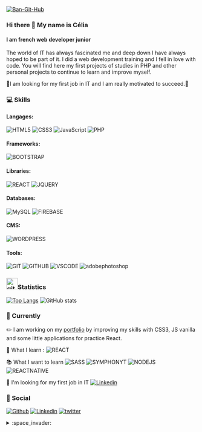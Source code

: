 <a href="https://ibb.co/gZR9qjv"><img src="https://i.ibb.co/LdZRjkQ/Ban-Git-Hub.jpg" alt="Ban-Git-Hub" border="0"></a>
### Hi there 👋 My name is Célia
#### I am french web developer junior
The world of IT has always fascinated me and deep down I have always hoped to be part of it. I did a web development training and I fell in love with code. You will find here my first projects of studies in PHP and other personal projects to continue to learn and improve myself.

:mag_right:I am looking for my first job in IT and I am really motivated to succeed.:rocket:



### :computer: Skills 
#### Langages:
![HTML5](https://img.shields.io/badge/HTML5-EEAA5D.svg?style=for-the-badge&logo=html5)  ![CSS3](https://img.shields.io/badge/CSS3-698095.svg?style=for-the-badge&logo=css3)   ![JavaScript](https://img.shields.io/badge/Javascript-E4AE04.svg?style=for-the-badge&logo=javascript)   ![PHP](https://img.shields.io/badge/PHP-BDB9CC.svg?style=for-the-badge&logo=php)   
#### Frameworks:
![BOOTSTRAP](https://img.shields.io/badge/Bootstrap-927EDD.svg?style=for-the-badge&logo=bootstrap)    
#### Libraries:
![REACT](https://img.shields.io/badge/REACT-FFFFFF.svg?style=for-the-badge&logo=react)  ![JQUERY](https://img.shields.io/badge/JQUERY-7EAFDD.svg?style=for-the-badge&logo=jquery)
#### Databases:
![MySQL](https://img.shields.io/badge/MySQL-A1C1DF.svg?style=for-the-badge&logo=mysql)
![FIREBASE](https://img.shields.io/badge/FIREBASE-FFFFFF.svg?style=for-the-badge&logo=firebase)
#### CMS:
![WORDPRESS](https://img.shields.io/badge/WORDPRESS-BAC0C6.svg?style=for-the-badge&logo=wordpress)
#### Tools:
![GIT](https://img.shields.io/badge/GIT-F0907E.svg?style=for-the-badge&logo=git)  ![GITHUB](https://img.shields.io/badge/GITHUB-504F4F.svg?style=for-the-badge&logo=github) ![VSCODE](https://img.shields.io/badge/VSCODE-4D96D2.svg?style=for-the-badge&logo=visual-studio-code)   ![adobephotoshop](https://img.shields.io/badge/Adobe%20Photoshop-446592.svg?style=for-the-badge&logo=adobe%20photoshop)

### <img src='https://cdn.jsdelivr.net/npm/simple-icons@3.0.1/icons/github.svg' alt='github' height='30'>Statistics  

  [![Top Langs](https://github-readme-stats.vercel.app/api/top-langs/?username=lenycherry)](https://github.com/anuraghazra/github-readme-stats)    ![GitHub stats](https://github-readme-stats.vercel.app/api?username=lenycherry&show_icons=true)

###  :pushpin: Currently
:pencil2: I am working on my [portfolio](https://github.com/lenycherry/portefolio) by improving my skills with CSS3, JS vanilla and some little applications for practice React.

:book: What I learn : ![REACT](https://img.shields.io/badge/react-444346.svg?style=flat-square&logo=react) 

:books: What I want to learn ![SASS](https://img.shields.io/badge/Sass-444346.svg?style=flat-square&logo=sass) ![SYMPHONYT](https://img.shields.io/badge/Symphony-444346.svg?style=flat-square&logo=symphony) ![NODEJS](https://img.shields.io/badge/Node.js-444346.svg?style=flat-square&logo=node.js) ![REACTNATIVE](https://img.shields.io/badge/ReactNative-444346.svg?style=flat-square&logo=react)

:mag_right: I'm looking for my first job in IT [![Linkedin](https://img.shields.io/badge/-LinkedIn-blue?style=flat&logo=Linkedin&logoColor=white)](https://www.linkedin.com/in/célia-gaudin/)

### 👋 Social
[![Github](https://img.shields.io/badge/-Github-000?style=flat&logo=Github&logoColor=white)](https://github.com/lenycherry)
[![Linkedin](https://img.shields.io/badge/-LinkedIn-blue?style=flat&logo=Linkedin&logoColor=white)](https://www.linkedin.com/in/célia-gaudin/)
[![twitter](https://img.shields.io/badge/-Twitter-blue?style=flat&logo=twitter&logoColor=white)](https://twitter.com/Gd1Celia)


 <details><summary>:space_invader:</summary>Geek inside - PoE gamer</details>
